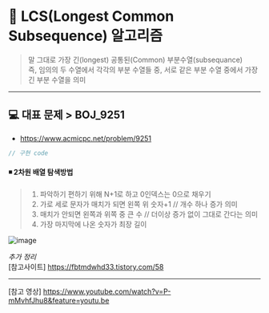 # 🔹 LCS(Longest Common Subsequence) 알고리즘
> 말 그대로 가장 긴(longest) 공통된(Common) 부분수열(subsequance)     
> 즉, 임의의 두 수열에서 각각의 부분 수열들 중, 서로 같은 부분 수열 중에서 가장 긴 부분 수열을 의미   

---   
## 💻 대표 문제 > BOJ_9251   
- https://www.acmicpc.net/problem/9251    
```java
// 구현 code  

``` 
#### ◾ 2차원 배열 탐색방법   
> 1. 파악하기 편하기 위해 N+1로 하고 0인덱스는 0으로 채우기   
> 2. 가로 세로 문자가 매치가 되면 왼쪽 위 숫자+1 // 개수 하나 증가 의미    
> 3. 매치가 안되면 왼쪽과 위쪽 중 큰 수 // 더이상 증가 없이 그대로 간다는 의미    
> 4. 가장 마지막에 나온 숫자가 최장 길이   

![image](https://user-images.githubusercontent.com/72757829/104224700-b1c9a600-5488-11eb-86f6-b4ebf5fd5969.png)   

  
_추가 정리_   
[참고사이트] https://fbtmdwhd33.tistory.com/58   

---   
[참고 영상] https://www.youtube.com/watch?v=P-mMvhfJhu8&feature=youtu.be   

